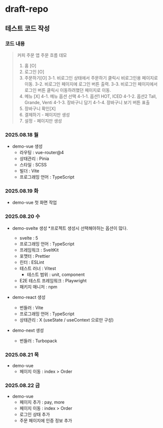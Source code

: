 # draft-repo

## 테스트 코드 작성

### 코드 내용

> 커피 주문 앱 주문 흐름 데모
> 1. 홈 [O]
> 2. 로그인 [O]
> 3. 주문하기[O]
>    3-1. 비로그인 상태에서 주문하기 클릭시 비로그인용 페이지로 이동.
>    3-2. 비로그인 페이지에 로그인 버튼 출력.
>    3-3. 비로그인 페이지에서 로그인 버튼 클릭시 이동하려했던 페이지로 이동.
> 4. 메뉴 [X]
>    4-1. 메뉴 옵션 선택
>        4-1-1. 옵션1 HOT, ICED
>        4-1-2. 옵션2 Tall, Grande, Venti
>        4-1-3. 장바구니 담기
>        4-1-4. 장바구니 보기 버튼 표출
> 5. 장바구니 확인[X]
> 6. 결제하기 - 페이지만 생성
> 7. 설정 - 페이지만 생성
>



### 2025.08.18 월
- demo-vue 생성
    - 라우팅 : vue-router@4
    - 상태관리 : Pinia
    - 스타일 : SCSS
    - 빌더 : Vite
    - 프로그래밍 언어 : TypeScript


### 2025.08.19 화
- demo-vue 첫 화면 작업


### 2025.08.20 수
- demo-svelte 생성 *프로젝트 생성시 선택해야하는 옵션이 많다.
    - svelte : 5
    - 프로그래밍 언어 : TypeScript
    - 프레임워크 : SveltKit
    - 포맷터 : Prettier
    - 린터 : ESLint
    - 테스트 러너 : Vitest
        - 테스트 범위 : unit, component
    - E2E 테스트 프레임워크 : Playwright
    - 패키지 매니저 : npm

- demo-react 생성
    - 번들러 : Vite
    - 프로그래밍 언어 : TypeScript
    - 상태관리 : X (useState / useContext 으로만 구성)

- demo-next 생성
    - 번들러 : Turbopack

### 2025.08.21 목
- demo-vue
    - 페이지 이동 : index > Order

### 2025.08.22 금
- demo-vue
    - 페이지 추가 : pay, more
    - 페이지 이동 : index > Order
    - 로그인 상태 추가
    - 주문 페이지에 인증 정보 추가

